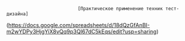                               [Практическое применение техник тест-дизайна]
                    
                    
                    
                    
   (https://docs.google.com/spreadsheets/d/18dQzGfAnBI-m2wYDPy3HjgYiX8vQq9p3Ql67dC5kEqs/edit?usp=sharing)
